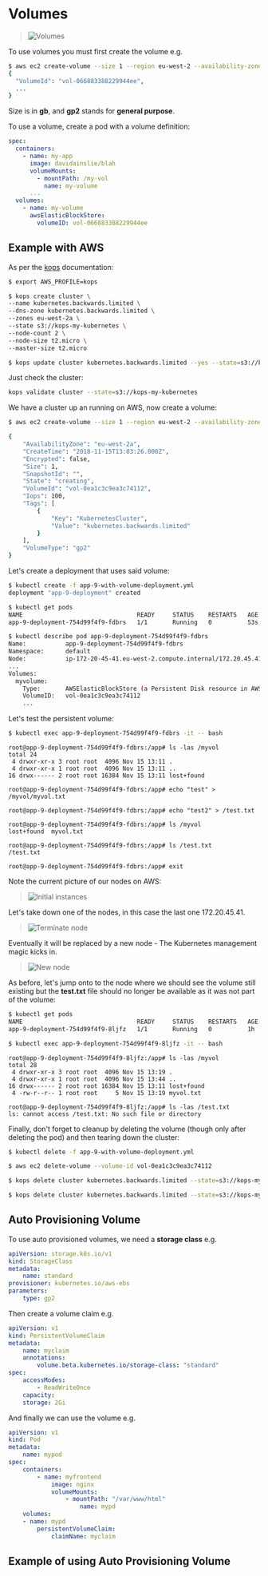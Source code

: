 # Volumes

> ![Volumes](docs/images/volumes.png)

To use volumes you must first create the volume e.g.

```bash
$ aws ec2 create-volume --size 1 --region eu-west-2 --availability-zone eu-west-2a --volume-type gp2
{
  "VolumeId": "vol-066883388229944ee",
  ...
}
```

Size is in **gb**, and **gp2** stands for **general purpose**.

To use a volume, create a pod with a volume definition:

```yaml
spec:
  containers:
    - name: my-app
      image: davidainslie/blah
      volumeMounts:
        - mountPath: /my-vol
          name: my-volume
      ...
  volumes:
    - name: my-volume
      awsElasticBlockStore:
        volumeID: vol-066883388229944ee
```

## Example with AWS

As per the [kops](../../../docs/kops.md) documentation:

```bash
$ export AWS_PROFILE=kops

$ kops create cluster \
--name kubernetes.backwards.limited \
--dns-zone kubernetes.backwards.limited \
--zones eu-west-2a \
--state s3://kops-my-kubernetes \
--node-count 2 \
--node-size t2.micro \
--master-size t2.micro

$ kops update cluster kubernetes.backwards.limited --yes --state=s3://kops-my-kubernetes
```

Just check the cluster:

```bash
kops validate cluster --state=s3://kops-my-kubernetes
```

We have a cluster up an running on AWS, now create a volume:

```bash
$ aws ec2 create-volume --size 1 --region eu-west-2 --availability-zone eu-west-2a --volume-type gp2 --tag-specifications "ResourceType=volume, Tags=[{Key=KubernetesCluster, Value=kubernetes.backwards.limited}]"

{
    "AvailabilityZone": "eu-west-2a",
    "CreateTime": "2018-11-15T13:03:26.000Z",
    "Encrypted": false,
    "Size": 1,
    "SnapshotId": "",
    "State": "creating",
    "VolumeId": "vol-0ea1c3c9ea3c74112",
    "Iops": 100,
    "Tags": [
        {
            "Key": "KubernetesCluster",
            "Value": "kubernetes.backwards.limited"
        }
    ],
    "VolumeType": "gp2"
}
```

Let's create a deployment that uses said volume:

```bash
$ kubectl create -f app-9-with-volume-deployment.yml
deployment "app-9-deployment" created

$ kubectl get pods
NAME                                READY     STATUS    RESTARTS   AGE
app-9-deployment-754d99f4f9-fdbrs   1/1       Running   0          53s

$ kubectl describe pod app-9-deployment-754d99f4f9-fdbrs
Name:           app-9-deployment-754d99f4f9-fdbrs
Namespace:      default
Node:           ip-172-20-45-41.eu-west-2.compute.internal/172.20.45.41
...
Volumes:
  myvolume:
    Type:       AWSElasticBlockStore (a Persistent Disk resource in AWS)
    VolumeID:   vol-0ea1c3c9ea3c74112
    ...
```

Let's test the persistent volume:

```bash
$ kubectl exec app-9-deployment-754d99f4f9-fdbrs -it -- bash
```

```basic
root@app-9-deployment-754d99f4f9-fdbrs:/app# ls -las /myvol
total 24
 4 drwxr-xr-x 3 root root  4096 Nov 15 13:11 .
 4 drwxr-xr-x 1 root root  4096 Nov 15 13:11 ..
16 drwx------ 2 root root 16384 Nov 15 13:11 lost+found

root@app-9-deployment-754d99f4f9-fdbrs:/app# echo "test" > /myvol/myvol.txt

root@app-9-deployment-754d99f4f9-fdbrs:/app# echo "test2" > /test.txt

root@app-9-deployment-754d99f4f9-fdbrs:/app# ls /myvol
lost+found  myvol.txt

root@app-9-deployment-754d99f4f9-fdbrs:/app# ls /test.txt
/test.txt

root@app-9-deployment-754d99f4f9-fdbrs:/app# exit
```

Note the current picture of our nodes on AWS:

> ![Initial instances](docs/images/initial-instances.png)

Let's take down one of the nodes, in this case the last one 172.20.45.41.

> ![Terminate node](docs/images/terminate-node.png)

Eventually it will be replaced by a new node - The Kubernetes management magic kicks in.

> ![New node](docs/images/new-node.png)

As before, let's jump onto to the node where we should see the volume still existing but the **test.txt** file should no longer be available as it was not part of the volume:

```bash
$ kubectl get pods
NAME                                READY     STATUS    RESTARTS   AGE
app-9-deployment-754d99f4f9-8ljfz   1/1       Running   0          1h

$ kubectl exec app-9-deployment-754d99f4f9-8ljfz -it -- bash
```

```basic
root@app-9-deployment-754d99f4f9-8ljfz:/app# ls -las /myvol
total 28
 4 drwxr-xr-x 3 root root  4096 Nov 15 13:19 .
 4 drwxr-xr-x 1 root root  4096 Nov 15 13:44 ..
16 drwx------ 2 root root 16384 Nov 15 13:11 lost+found
 4 -rw-r--r-- 1 root root     5 Nov 15 13:19 myvol.txt

root@app-9-deployment-754d99f4f9-8ljfz:/app# ls -las /test.txt
ls: cannot access /test.txt: No such file or directory
```

Finally, don't forget to cleanup by deleting the volume (though only after deleting the pod) and then tearing down the cluster:

```bash
$ kubectl delete -f app-9-with-volume-deployment.yml

$ aws ec2 delete-volume --volume-id vol-0ea1c3c9ea3c74112

$ kops delete cluster kubernetes.backwards.limited --state=s3://kops-my-kubernetes

$ kops delete cluster kubernetes.backwards.limited --state=s3://kops-my-kubernetes --yes
```

## Auto Provisioning Volume

To use auto provisioned volumes, we need a **storage class** e.g.

```yaml
apiVersion: storage.k8s.io/v1
kind: StorageClass
metadata:
	name: standard
provisioner: kubernetes.io/aws-ebs
parameters:
	type: gp2
```

Then create a volume claim e.g.

```yaml
apiVersion: v1
kind: PersistentVolumeClaim
metadata:
	name: myclaim
	annotations:
		volume.beta.kubernetes.io/storage-class: "standard"
spec:
	accessModes:
		- ReadWriteOnce
	capacity:
  	storage: 2Gi
```

And finally we can use the volume e.g.

```yaml
apiVersion: v1
kind: Pod
metadata:
	name: mypod
spec:
	containers:
		- name: myfrontend
			image: nginx
			volumeMounts:
				- mountPath: "/var/www/html"
					name: mypd
	volumes:
  	- name: mypd
  		persistentVolumeClaim:
  			claimName: myclaim
```

## Example of using Auto Provisioning Volume

